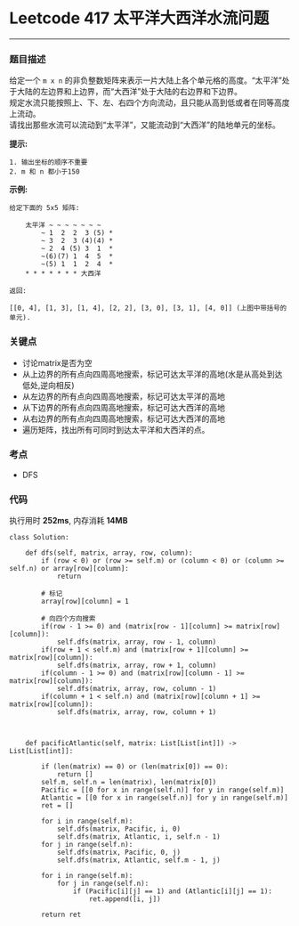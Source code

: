 # Leetcode 417 太平洋大西洋水流问题
***
### 题目描述
给定一个 `m x n` 的非负整数矩阵来表示一片大陆上各个单元格的高度。“太平洋”处于大陆的左边界和上边界，而“大西洋”处于大陆的右边界和下边界。  
规定水流只能按照上、下、左、右四个方向流动，且只能从高到低或者在同等高度上流动。  
请找出那些水流可以流动到“太平洋”，又能流动到“大西洋”的陆地单元的坐标。  

**提示:** 

	1. 输出坐标的顺序不重要
	2. m 和 n 都小于150

**示例:**   
	
	给定下面的 5x5 矩阵:  
	  
	   	太平洋 ~ ~ ~ ~ ~ ~ ~
	   	    ~ 1  2  2  3 (5) *
	   	    ~ 3  2  3 (4)(4) *
	   	    ~ 2  4 (5) 3  1  * 
	   	    ~(6)(7) 1  4  5  *
	   	    ~(5) 1  1  2  4  *
		* * * * * * * 大西洋
	
	返回:
	
	[[0, 4], [1, 3], [1, 4], [2, 2], [3, 0], [3, 1], [4, 0]] (上图中带括号的单元). 
	
### 关键点  

* 讨论matrix是否为空
* 从上边界的所有点向四周高地搜索，标记可达太平洋的高地(水是从高处到达低处,逆向相反)
* 从左边界的所有点向四周高地搜索，标记可达太平洋的高地
* 从下边界的所有点向四周高地搜索，标记可达大西洋的高地
* 从右边界的所有点向四周高地搜索，标记可达大西洋的高地
* 遍历矩阵，找出所有可同时到达太平洋和大西洋的点。


### 考点

* DFS


### 代码  
执行用时 **252ms**, 内存消耗 **14MB**

```
class Solution:
    
    def dfs(self, matrix, array, row, column):
        if (row < 0) or (row >= self.m) or (column < 0) or (column >= self.n) or array[row][column]:
            return
        
        # 标记
        array[row][column] = 1 
        
        # 向四个方向搜索
        if(row - 1 >= 0) and (matrix[row - 1][column] >= matrix[row][column]):
            self.dfs(matrix, array, row - 1, column)
        if(row + 1 < self.m) and (matrix[row + 1][column] >= matrix[row][column]):
            self.dfs(matrix, array, row + 1, column)
        if(column - 1 >= 0) and (matrix[row][column - 1] >= matrix[row][column]):
            self.dfs(matrix, array, row, column - 1)
        if(column + 1 < self.n) and (matrix[row][column + 1] >= matrix[row][column]):
            self.dfs(matrix, array, row, column + 1)
    
    
    
    def pacificAtlantic(self, matrix: List[List[int]]) -> List[List[int]]:
        
        if (len(matrix) == 0) or (len(matrix[0]) == 0):
            return []
        self.m, self.n = len(matrix), len(matrix[0])
        Pacific = [[0 for x in range(self.n)] for y in range(self.m)]
        Atlantic = [[0 for x in range(self.n)] for y in range(self.m)]
        ret = []
        
        for i in range(self.m):
            self.dfs(matrix, Pacific, i, 0)
            self.dfs(matrix, Atlantic, i, self.n - 1)
        for j in range(self.n):
            self.dfs(matrix, Pacific, 0, j)
            self.dfs(matrix, Atlantic, self.m - 1, j)
        
        for i in range(self.m):
            for j in range(self.n):
                if (Pacific[i][j] == 1) and (Atlantic[i][j] == 1):
                    ret.append([i, j])
        
        return ret
```


	